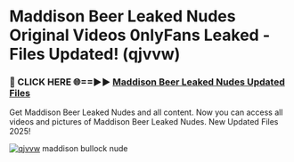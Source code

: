 # Maddison Beer Leaked Nudes Original Videos 0nlyFans Leaked - Files Updated! (qjvvw)

<h3>🔴 CLICK HERE 🌐==►► <a href="https://tinyurl.com/yrmya6cz" rel="nofollow">Maddison Beer Leaked Nudes Updated Files</a></h3>

Get Maddison Beer Leaked Nudes and all content. Now you can access all videos and pictures of Maddison Beer Leaked Nudes. New Updated Files 2025!

[![qjvvw](https://i.imgur.com/FMdXYCs.gif)](https://tinyurl.com/yrmya6cz)
maddison bullock nude